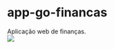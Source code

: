 # app-go-financas
Aplicação web de finanças.<br>
<img src="https://img.shields.io/badge/status-desenvolvendo-orange"><br>
